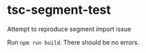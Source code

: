 # tsc-segment-test
Attempt to reproduce segment import issue

Run `npm run build`. There should be no errors.
